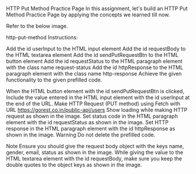 HTTP Put Method Practice Page
In this assignment, let's build an HTTP Put Method Practice Page by applying the concepts we learned till now.

Refer to the below image.

http-put-method
Instructions:

Add the id userInput to the HTML input element
Add the id requestBody to the HTML textarea element
Add the id sendPutRequestBtn to the HTML button element
Add the id requestStatus to the HTML paragraph element with the class name request-status
Add the id httpResponse to the HTML paragraph element with the class name http-response
Achieve the given functionality to the given prefilled code.

When the HTML button element with the id sendPutRequestBtn is clicked,
Include the value entered in the HTML input element with the id userInput at the end of the URL.
Make HTTP Request (PUT method) using Fetch with URL https://gorest.co.in/public-api/users
Show loading while making HTTP request as shown in the image.
Set status code in the HTML paragraph element with the id requestStatus as shown in the image.
Set HTTP response in the HTML paragraph element with the id httpResponse as shown in the image.
Warning
Do not delete the prefilled code.

Note
Ensure you should give the request body object with the keys name, gender, email, status as shown in the image.
While giving the value to the HTML textarea element with the id requestBody, make sure you keep the double quotes to the object keys as shown in the image.
